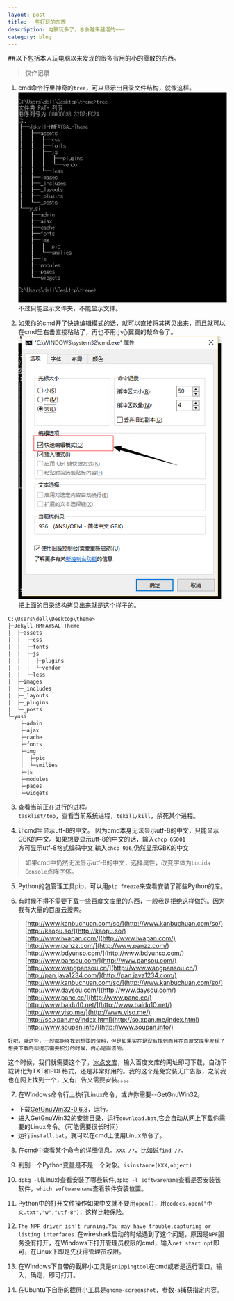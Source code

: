 ```yaml
---
layout: post
title: 一些好玩的东西
description: 电脑玩多了，总会越来越溜的~~~
category: blog
---
```


##以下包括本人玩电脑以来发现的很多有用的小的零散的东西。

>仅作记录
>

1. cmd命令行里神奇的`tree`，可以显示出目录文件结构，就像这样。   
![tree_demo.jpg](../../images/tree_demo.jpg)   
不过只能显示文件夹，不能显示文件。    

2. 如果你的cmd开了快速编辑模式的话，就可以直接将其拷贝出来，而且就可以在cmd里右击直接粘贴了，再也不用小心翼翼的敲命令了。  
![cmd_edit.jpg](../../images/cmd_edit.jpg)   
把上面的目录结构拷贝出来就是这个样子的。   

```
C:\Users\dell\Desktop\theme>
├─Jekyll-HMFAYSAL-Theme
│  ├─assets
│  │  ├─css
│  │  ├─fonts
│  │  ├─js
│  │  │  ├─plugins
│  │  │  └─vendor
│  │  └─less
│  ├─images
│  ├─_includes
│  ├─_layouts
│  ├─_plugins
│  └─_posts
└─yusi
    ├─admin
    ├─ajax
    ├─cache
    ├─fonts
    ├─img
    │  ├─pic
    │  └─smilies
    ├─js
    ├─modules
    ├─pages
    └─widgets
```

3. 查看当前正在进行的进程。    
`tasklist/top`，查看当前系统进程，`tskill/kill`，杀死某个进程。    

4. 让cmd里显示utf-8的中文。
因为cmd本身无法显示utf-8的中文，只能显示GBK的中文。如果想要显示utf-8的中文的话，输入`chcp 65001`    
方可显示utf-8格式编码中文,输入`chcp 936`,仍然显示GBK的中文     
>如果cmd中仍然无法显示utf-8的中文，选择属性，改变字体为`Lucida Console`点阵字体。

5. Python的包管理工具pip，可以用`pip freeze`来查看安装了那些Python的库。

6. 有时候不得不需要下载一些百度文库里的东西，一般我是拒绝这样做的。因为我有大量的百度云搜索。   
>[http://www.kanbuchuan.com/so/](http://www.kanbuchuan.com/so/)                       
>[http://kaopu.so/](http://kaopu.so/)                           
>[http://www.iwapan.com/](http://www.iwapan.com/)                             
>[http://www.panzz.com/](http://www.panzz.com/)                              
>[http://www.bdyunso.com/](http://www.bdyunso.com/)                            
>[http://www.pansou.com/](http://www.pansou.com/)                          
>[http://www.wangpansou.cn/](http://www.wangpansou.cn/)                              
>[http://pan.java1234.com/](http://pan.java1234.com/)                                 
>[http://www.kanbuchuan.com/so/](http://www.kanbuchuan.com/so/)                          
>[http://www.daysou.com/](http://www.daysou.com/)                              
>[http://www.panc.cc/](http://www.panc.cc/)                                   
>[http://www.baidu10.net/](http://www.baidu10.net/)                              
>[http://www.yiso.me/](http://www.yiso.me/)                                    
>[http://so.xpan.me/index.html](http://so.xpan.me/index.html)                         
>[http://www.soupan.info/](http://www.soupan.info/)                                 
    
    好吧，就这些，一般都能够找到想要的资料，但是如果实在是没有找到而且在百度文库里发现了想要下载的却提示需要积分的时候，内心是崩溃的。        
这个时候，我们就需要这个了，[冰点文库](../software/iDocDown.rar)，输入百度文库的网址即可下载，自动下载转化为TXT和PDF格式，还是非常好用的。我的这个是免安装无广告版，之前我也在网上找到一个，又有广告又需要安装。。。。

7. 在Windows命令行上执行Linux命令，或许你需要--GetGnuWin32。     
 - 下载[GetGnuWin32-0.6.3](../software/GetGnuWin32-0.6.3.exe)，运行。       
 - 进入GetGnuWin32的安装目录，运行`download.bat`,它会自动从网上下载你需要的Linux命令。（可能需要很长时间）        
 - 运行`install.bat`，就可以在cmd上使用Linux命令了。        

8. 在cmd中查看某个命令的详细信息。`XXX /?`，比如说`find /?`。

9. 判别一个Python变量是不是一个对象。`isinstance(XXX,object)`

12. `dpkg -l`(Linux)查看安装了哪些软件,`dpkg -l softwarename`查看是否安装该软件，`which softwarename`查看软件安装位置。     

13. Python中的打开文件操作如果中文就不要用`open()`，用`codecs.open("中文.txt","w","utf-8")`，这样比较保险。       

14. `The NPF driver isn't running.You may have trouble,capturing or listing interfaces.`在wireshark启动的时候遇到了这个问题，原因是`NPF`服务没有打开，在Windows下打开管理员权限的cmd，输入`net start npf`即可，在Linux下即是先获得管理员权限。

15. 在Windows下自带的截屏小工具是`snippingtool`在cmd或者是运行窗口，输入，确定，即可打开。

16. 在Ubuntu下自带的截屏小工具是`gnome-screenshot`，参数`-a`捕获指定内容。          
